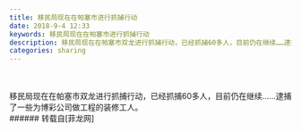 ```yaml
---
title: 移民局现在在帕塞市进行抓捕行动
date: 2018-9-4 12:33
keywords: 移民局现在在帕塞市进行抓捕行动
description: 移民局现在在帕塞市双龙进行抓捕行动，已经抓捕60多人，目前仍在继续……逮捕了一些为博彩公司做工程的装修工人。
categories: sharing
---
```

<td class="t_f" id="postmessage_1723892">

<br/>
<br/>
移民局现在在帕塞市双龙进行抓捕行动，已经抓捕60多人，目前仍在继续……逮捕了一些为博彩公司做工程的装修工人。<br/>
</td>
###### 转载自[菲龙网]